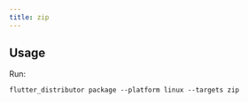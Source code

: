 ```yaml
---
title: zip
---
```


## Usage

Run:

```
flutter_distributor package --platform linux --targets zip
```
